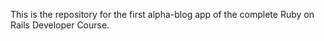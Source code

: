 This is the repository for the first alpha-blog app of the complete Ruby on Rails Developer Course.
